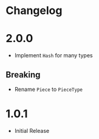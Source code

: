 # Changelog

# 2.0.0
- Implement `Hash` for many types

## Breaking
- Rename `Piece` to `PieceType`

# 1.0.1
- Initial Release
